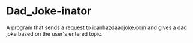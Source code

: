 # Dad_Joke-inator
A program that sends a request to icanhazdaadjoke.com and gives a dad joke based on the user's entered topic.
